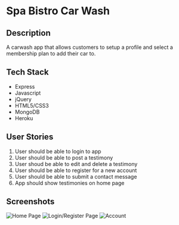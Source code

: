 # Spa Bistro Car Wash

## Description
A carwash app that allows customers to setup a profile and select a membership plan to add their car to. 

## Tech Stack
* Express
* Javascript
* jQuery
* HTML5/CSS3
* MongoDB
* Heroku


## User Stories

1. User should be able to login to app
2. User should be able to post a testimony
3. User shoud be able to edit and delete a testimony
4. User should be able to register for a new account
5. User should be able to submit a contact message
6. App should show testimonies on home page


## Screenshots
![Home Page](autoSpaBistro/public/images/autospabistrohomepage.png "Home Page")
![Login/Register Page](/path/to/img.jpg "Title")
![Account](/path/to/img.jpg "Title")
